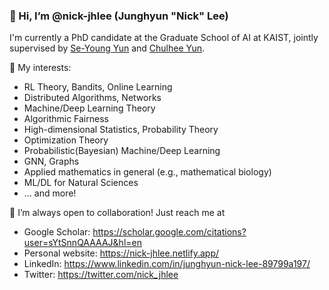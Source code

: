 ### 👋 Hi, I’m @nick-jhlee (Junghyun "Nick" Lee)

I'm currently a PhD candidate at the Graduate School of AI at KAIST, jointly supervised by [Se-Young Yun](https://fbsqkd.github.io/) and [Chulhee Yun](https://chulheeyun.github.io/).


👀 My interests:
- RL Theory, Bandits, Online Learning
- Distributed Algorithms, Networks
- Machine/Deep Learning Theory
- Algorithmic Fairness
- High-dimensional Statistics, Probability Theory
- Optimization Theory
- Probabilistic(Bayesian) Machine/Deep Learning
- GNN, Graphs
- Applied mathematics in general (e.g., mathematical biology)
- ML/DL for Natural Sciences
- ... and more!

💞️ I’m always open to collaboration! Just reach me at
- Google Scholar: https://scholar.google.com/citations?user=sYtSnnQAAAAJ&hl=en
- Personal website: https://nick-jhlee.netlify.app/
- LinkedIn: https://www.linkedin.com/in/junghyun-nick-lee-89799a197/
- Twitter: https://twitter.com/nick_jhlee


<!---
📫 
nick-jhlee/nick-jhlee is a ✨ special ✨ repository because its `README.md` (this file) appears on your GitHub profile.
You can click the Preview link to take a look at your changes.
--->
